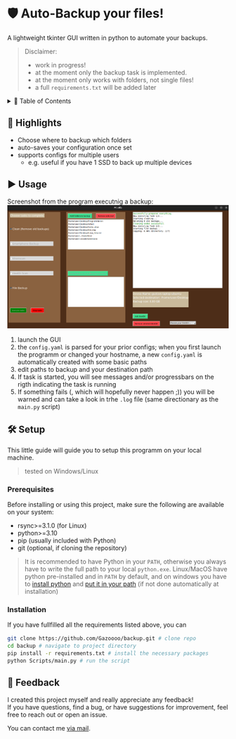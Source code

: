 # 🛡️ Auto-Backup your files!

A lightweight tkinter GUI written in python to automate your backups.

> Disclaimer:
> - work in progress!
> - at the moment only the backup task is implemented.
> - at the moment only works with folders, not single files!
> - a full `requirements.txt` will be added later



<details>
  <summary>📑 Table of Contents</summary>
  <ul>
    <li><a href="#🌟-highlights">🌟 Highlights</a></li>
    <li><a href="#▶️-usage">▶️ Usage</a></li>
    <li>
      <a href="#🛠️-setup">🛠️ Setup</a>
      <ul>
        <li><a href="#prerequisites">Prerequisites</a></li>
        <li><a href="#installation">Installation</a></li>
      </ul>
    </li>
    <li><a href="#💭-feedback">💭 Feedback</a></li>
  </ul>
</details>

## 🌟 Highlights
- Choose where to backup which folders
- auto-saves your configuration once set
- supports configs for multiple users
  - e.g. useful if you have 1 SSD to back up multiple devices

## ▶️ Usage
Screenshot from the program executnig a backup: 
![Screenshot](demo.png)

1. launch the GUI
2. the `config.yaml` is parsed for your prior configs; when you first launch the programm or changed your hostname, a new `config.yaml` is automatically created with some basic paths
3. edit paths to backup and your destination path
4. If task is started, you will see messages and/or progressbars on the rigth indicating the task is running
5. If something fails (, which will hopefully never happen ;)) you will be warned and can take a look in trhe `.log` file (same directionary as the `main.py` script)

## 🛠️ Setup
This little guide will guide you to setup this programm on your local machine.
> tested on Windows/Linux

### Prerequisites
Before installing or using this project, make sure the following are available on your system:

- rsync>=3.1.0 (for Linux)
- python>=3.10
- pip (usually included with Python)
- git (optional, if cloning the repository)

> It is recommended to have Python in your `PATH`, otherwise you always have to write the full path to your local `python.exe`. Linux/MacOS have python pre-installed and in `PATH` by default, and on windows you have to [install python](http://python.org/downloads/) and [put it in your path](https://phoenixnap.com/kb/add-python-to-path) (if not done automatically at installation)

### Installation
If you have fullfilled all the requirements listed above, you can
```bash
git clone https://github.com/Gazoooo/backup.git # clone repo
cd backup # navigate to project directory
pip install -r requirements.txt # install the necessary packages
python Scripts/main.py # run the script
```

## 💭 Feedback
I created this project myself and really appreciate any feedback!  
If you have questions, find a bug, or have suggestions for improvement, feel free to reach out or open an issue.

You can contact me [via mail](mailto:gustav@otzen.de).
